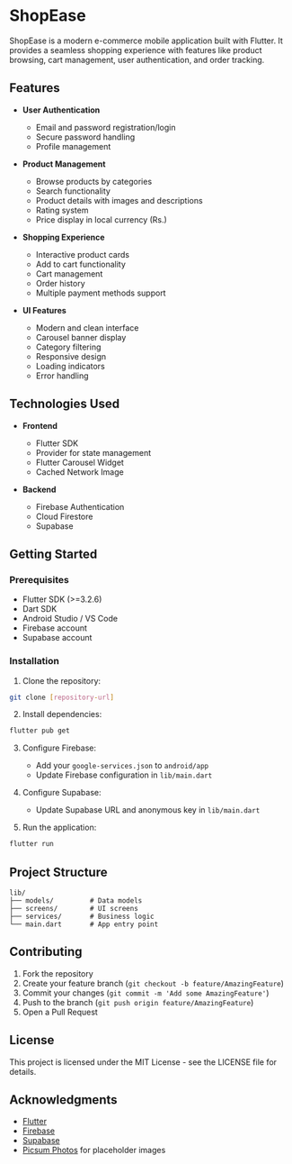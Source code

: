 # ShopEase

ShopEase is a modern e-commerce mobile application built with Flutter. It provides a seamless shopping experience with features like product browsing, cart management, user authentication, and order tracking.

## Features

- **User Authentication**
  - Email and password registration/login
  - Secure password handling
  - Profile management

- **Product Management**
  - Browse products by categories
  - Search functionality
  - Product details with images and descriptions
  - Rating system
  - Price display in local currency (Rs.)

- **Shopping Experience**
  - Interactive product cards
  - Add to cart functionality
  - Cart management
  - Order history
  - Multiple payment methods support

- **UI Features**
  - Modern and clean interface
  - Carousel banner display
  - Category filtering
  - Responsive design
  - Loading indicators
  - Error handling

## Technologies Used

- **Frontend**
  - Flutter SDK
  - Provider for state management
  - Flutter Carousel Widget
  - Cached Network Image

- **Backend**
  - Firebase Authentication
  - Cloud Firestore
  - Supabase

## Getting Started

### Prerequisites

- Flutter SDK (>=3.2.6)
- Dart SDK
- Android Studio / VS Code
- Firebase account
- Supabase account

### Installation

1. Clone the repository:
```bash
git clone [repository-url]
```

2. Install dependencies:
```bash
flutter pub get
```

3. Configure Firebase:
   - Add your `google-services.json` to `android/app`
   - Update Firebase configuration in `lib/main.dart`

4. Configure Supabase:
   - Update Supabase URL and anonymous key in `lib/main.dart`

5. Run the application:
```bash
flutter run
```

## Project Structure

```
lib/
├── models/         # Data models
├── screens/        # UI screens
├── services/       # Business logic
└── main.dart       # App entry point
```

## Contributing

1. Fork the repository
2. Create your feature branch (`git checkout -b feature/AmazingFeature`)
3. Commit your changes (`git commit -m 'Add some AmazingFeature'`)
4. Push to the branch (`git push origin feature/AmazingFeature`)
5. Open a Pull Request

## License

This project is licensed under the MIT License - see the LICENSE file for details.

## Acknowledgments

- [Flutter](https://flutter.dev)
- [Firebase](https://firebase.google.com)
- [Supabase](https://supabase.io)
- [Picsum Photos](https://picsum.photos) for placeholder images
